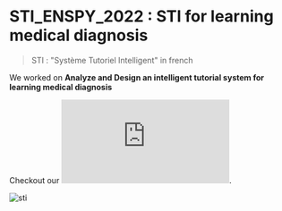 # STI_ENSPY_2022 : STI for learning medical diagnosis

>  STI : "Système Tutoriel Intelligent" in french
>  
We worked on **Analyze and Design an intelligent tutorial system for learning medical diagnosis**

Checkout our ![report](https://github.com/script-0/STI_ENSPY_2022/blob/main/rapport/rapport_STI_Patient_Virtuel.pdf).

![sti](https://user-images.githubusercontent.com/60468539/155824056-360c10fd-e115-47d1-8f1a-452bfac777d5.png)

